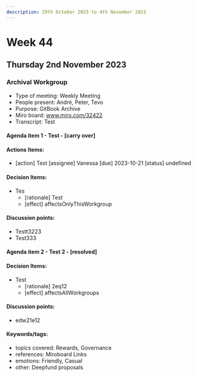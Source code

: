 ```yaml
---
description: 29th October 2023 to 4th November 2023
---
```


# Week 44

## Thursday 2nd November 2023

### Archival Workgroup

- Type of meeting: Weekly Meeting
- People present: André, Peter, Tevo
- Purpose: GitBook Archive
- Miro board: www.miro.com/32422
- Transcript: Test

#### Agenda item 1 - Test - [carry over]

#### Actions Items:
- [action] Test [assignee] Vanessa [due] 2023-10-21 [status] undefined

#### Decision Items:
- Tes
  - [rationale] Test
  - [effect] affectsOnlyThisWorkgroup

#### Discussion points:
- Testt3223
- Test333

#### Agenda item 2 - Test 2 - [resolved]

#### Decision Items:
- Test
  - [rationale] 2eq12
  - [effect] affectsAllWorkgroups

#### Discussion points:
- edw21e12

#### Keywords/tags:
- topics covered: Rewards, Governance
- references: Miroboard Links
- emotions: Friendly, Casual
- other: Deepfund proposals